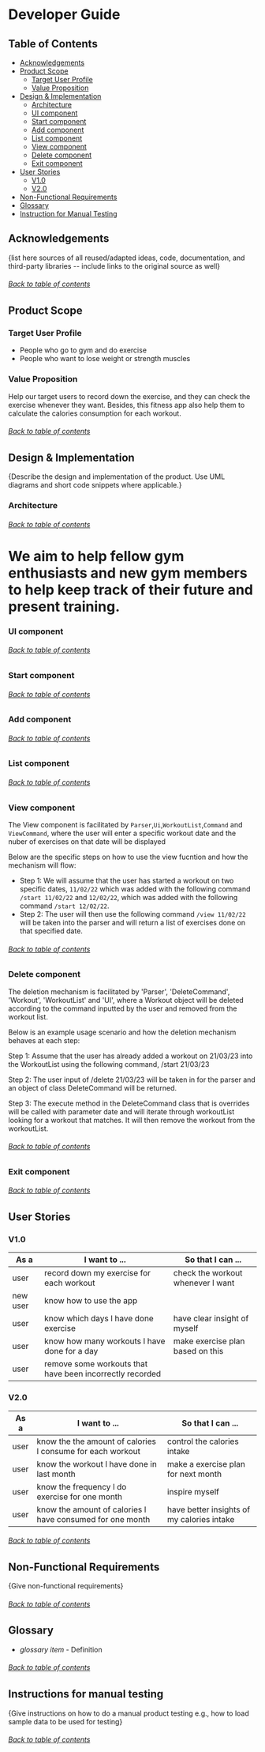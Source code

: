 # Developer Guide

## Table of Contents

<!-- TOC -->
* [Acknowledgements](#acknowledgements)
* [Product Scope](#product-scope) 
  * [Target User Profile](#target-user-profile)
  * [Value Proposition](#value-proposition)
* [Design & Implementation](#design--implementation)
  * [Architecture](#architecture)
  * [UI component](#ui-component)
  * [Start component](#start-component)
  * [Add component](#add-component)
  * [List component](#list-component)
  * [View component](#view-component)
  * [Delete component](#delete-component)
  * [Exit component](#exit-component)
* [User Stories](#user-stories)
  * [V1.0](#v10)
  * [V2.0](#v20)
* [Non-Functional Requirements](#non-functional-requirements)
* [Glossary](#glossary)
* [Instruction for Manual Testing](#instructions-for-manual-testing)
<!-- TOC -->


## Acknowledgements

{list here sources of all reused/adapted ideas, code, documentation, and third-party libraries -- include links to the original source as well}
###### [Back to table of contents](#table-of-contents)

## Product Scope

### Target User Profile
* People who go to gym and do exercise
* People who want to lose weight or strength muscles

### Value Proposition
Help our target users to record down the exercise, and they can check the exercise whenever they want.
Besides, this fitness app also help them to calculate the calories consumption for each workout.


###### [Back to table of contents](#table-of-contents)

## Design & Implementation
{Describe the design and implementation of the product. Use UML diagrams and short code snippets where applicable.}

### Architecture

###### [Back to table of contents](#table-of-contents)

We aim to help fellow gym enthusiasts and new gym members to help keep
track of their future and present training.
=======
### UI component

###### [Back to table of contents](#table-of-contents)

### Start component

###### [Back to table of contents](#table-of-contents)

### Add component

###### [Back to table of contents](#table-of-contents)

### List component

###### [Back to table of contents](#table-of-contents)

### View component
The View component is facilitated by `Parser`,`Ui`,`WorkoutList`,`Command` and `ViewCommand`, where the user will enter a specific workout date and the nuber of exercises on that date will be displayed

Below are the specific steps on how to use the view fucntion and how the mechanism will flow:

* Step 1: We will assume that the user has started a workout on two specific dates, `11/02/22` which was added with the following command `/start 11/02/22`
  and `12/02/22`, which was added with the following command `/start 12/02/22`.
* Step 2: The user will then use the following command `/view 11/02/22` will be taken into the parser
  and will return a list of exercises done on that specified date.

###### [Back to table of contents](#table-of-contents)

### Delete component
The deletion mechanism is facilitated by 'Parser', 'DeleteCommand', 'Workout', 'WorkoutList' and 'UI', where a Workout object will be deleted according to the command inputted by the user and removed from the workout list.

Below is an example usage scenario and how the deletion mechanism behaves at each step:

Step 1: Assume that the user has already added a workout on 21/03/23 into the WorkoutList using the following command, /start 21/03/23

Step 2: The user input of /delete 21/03/23 will be taken in for the parser and an object of class DeleteCommand will be returned.

Step 3: The execute method in the DeleteCommand class that is overrides will be called with parameter date and will iterate through workoutList looking for a workout that matches. It will then remove the workout from the workoutList.
###### [Back to table of contents](#table-of-contents)

### Exit component

###### [Back to table of contents](#table-of-contents)

## User Stories
### V1.0

| As a     | I want to ...                                                             | So that I can ...                 |
|----------|---------------------------------------------------------------------------|-----------------------------------|
| user     | record down my exercise for each workout                                  | check the workout whenever l want |
| new user | know how to use the app                                                   |                                   |
| user     | know which days l have done exercise                                      | have clear insight of myself      |
| user     | know how many workouts l have done for a day                              | make exercise plan based on this  |
| user     | remove some workouts that have been incorrectly recorded                  |                                   |



### V2.0

| As a | I want to ...                                              | So that I can ...                          |
|------|------------------------------------------------------------|--------------------------------------------|
| user | know the the amount of calories l consume for each workout | control the calories intake                |
| user | know the workout l have done in last month                 | make a exercise plan for next month        |
| user | know the frequency l do exercise for one month             | inspire myself                             |
| user | know the amount of calories l have consumed for one month  | have better insights of my calories intake |


###### [Back to table of contents](#table-of-contents)


## Non-Functional Requirements

{Give non-functional requirements}
###### [Back to table of contents](#table-of-contents)

## Glossary

* *glossary item* - Definition

###### [Back to table of contents](#table-of-contents)


## Instructions for manual testing

{Give instructions on how to do a manual product testing e.g., how to load sample data to be used for testing}

###### [Back to table of contents](#table-of-contents)